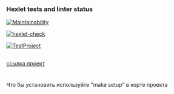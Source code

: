 ### Hexlet tests and linter status
[![Maintainability](https://api.codeclimate.com/v1/badges/d9ac339ab403823ff84d/maintainability)](https://codeclimate.com/github/Shablii/php-project-lvl4/maintainability)

[![hexlet-check](https://github.com/Shablii/php-project-lvl4/actions/workflows/hexlet-check.yml/badge.svg)](https://github.com/Shablii/php-project-lvl4/actions/workflows/hexlet-check.yml)

[![TestProject](https://github.com/Shablii/php-project-lvl4/actions/workflows/Tests.yml/badge.svg)](https://github.com/Shablii/php-project-lvl4/actions/workflows/Tests.yml)
##
[ссылка проект](http://lvl4.herokuapp.com)

#
Что бы установить используйте "make setup" в корте проекта




